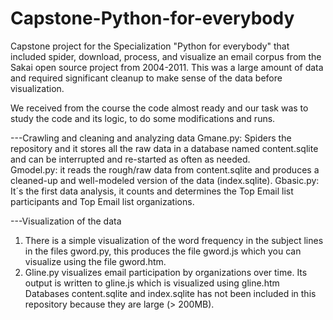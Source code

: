 # Capstone-Python-for-everybody
Capstone project for the Specialization "Python for everybody" that included spider, download, process, and visualize 
an email corpus from the Sakai open source project from 2004-2011. This was a large amount of data and required significant 
cleanup to make sense of the data before visualization.


We received from the course the code almost ready and our task was to study the code and its logic, to do some modifications and runs. 

---Crawling and cleaning and analyzing data
Gmane.py: Spiders the repository and it stores all the raw data in a database named content.sqlite and can be interrupted and re-started as often as needed.   
Gmodel.py: it reads the rough/raw data from content.sqlite and produces a cleaned-up and well-modeled version of the data (index.sqlite).
Gbasic.py: It´s the first data analysis, it counts and determines the Top Email list participants and Top Email list organizations.

---Visualization of the data
1)	There is a simple visualization of the word frequency in the subject lines in the files gword.py, this produces the file gword.js which you can visualize using the file gword.htm.
2)	Gline.py visualizes email participation by organizations over time. Its output is written to gline.js which is visualized using gline.htm
Databases content.sqlite and index.sqlite has not been included in this repository because they are large (> 200MB).

